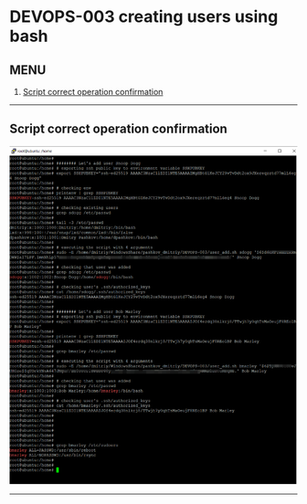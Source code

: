 # DEVOPS-003 creating users using bash

## MENU
1. [Script correct operation confirmation](#script-correct-operation-confirmation)


---

## **Script correct operation confirmation**

![Script correct operation confirmation screenshot](/DEVOPS-003/screenshot_adding_users_+_sudoers.png)

---
    